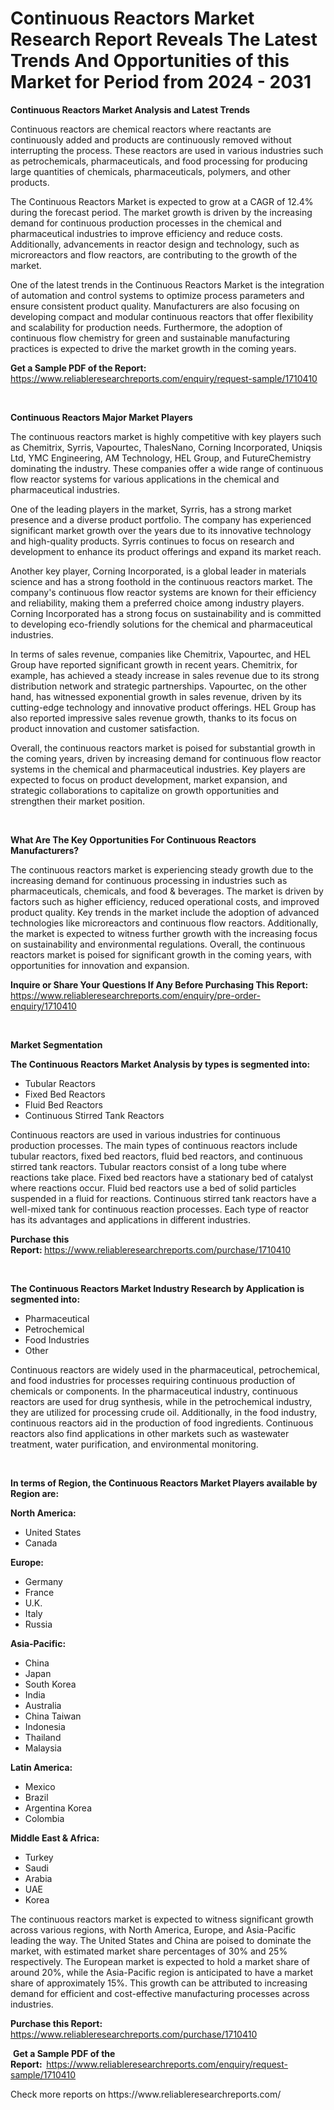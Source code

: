 <p><h1>Continuous Reactors Market Research Report Reveals The Latest Trends And Opportunities of this Market for Period from 2024 - 2031</h1></p><p><strong>Continuous Reactors Market Analysis and Latest Trends</strong></p>
<p><p>Continuous reactors are chemical reactors where reactants are continuously added and products are continuously removed without interrupting the process. These reactors are used in various industries such as petrochemicals, pharmaceuticals, and food processing for producing large quantities of chemicals, pharmaceuticals, polymers, and other products.</p><p>The Continuous Reactors Market is expected to grow at a CAGR of 12.4% during the forecast period. The market growth is driven by the increasing demand for continuous production processes in the chemical and pharmaceutical industries to improve efficiency and reduce costs. Additionally, advancements in reactor design and technology, such as microreactors and flow reactors, are contributing to the growth of the market.</p><p>One of the latest trends in the Continuous Reactors Market is the integration of automation and control systems to optimize process parameters and ensure consistent product quality. Manufacturers are also focusing on developing compact and modular continuous reactors that offer flexibility and scalability for production needs. Furthermore, the adoption of continuous flow chemistry for green and sustainable manufacturing practices is expected to drive the market growth in the coming years.</p></p>
<p><strong>Get a Sample PDF of the Report:&nbsp;</strong> <a href="https://www.reliableresearchreports.com/enquiry/request-sample/1710410">https://www.reliableresearchreports.com/enquiry/request-sample/1710410</a></p>
<p>&nbsp;</p>
<p><strong>Continuous Reactors Major Market Players</strong></p>
<p><p>The continuous reactors market is highly competitive with key players such as Chemitrix, Syrris, Vapourtec, ThalesNano, Corning Incorporated, Uniqsis Ltd, YMC Engineering, AM Technology, HEL Group, and FutureChemistry dominating the industry. These companies offer a wide range of continuous flow reactor systems for various applications in the chemical and pharmaceutical industries.</p><p>One of the leading players in the market, Syrris, has a strong market presence and a diverse product portfolio. The company has experienced significant market growth over the years due to its innovative technology and high-quality products. Syrris continues to focus on research and development to enhance its product offerings and expand its market reach.</p><p>Another key player, Corning Incorporated, is a global leader in materials science and has a strong foothold in the continuous reactors market. The company's continuous flow reactor systems are known for their efficiency and reliability, making them a preferred choice among industry players. Corning Incorporated has a strong focus on sustainability and is committed to developing eco-friendly solutions for the chemical and pharmaceutical industries.</p><p>In terms of sales revenue, companies like Chemitrix, Vapourtec, and HEL Group have reported significant growth in recent years. Chemitrix, for example, has achieved a steady increase in sales revenue due to its strong distribution network and strategic partnerships. Vapourtec, on the other hand, has witnessed exponential growth in sales revenue, driven by its cutting-edge technology and innovative product offerings. HEL Group has also reported impressive sales revenue growth, thanks to its focus on product innovation and customer satisfaction.</p><p>Overall, the continuous reactors market is poised for substantial growth in the coming years, driven by increasing demand for continuous flow reactor systems in the chemical and pharmaceutical industries. Key players are expected to focus on product development, market expansion, and strategic collaborations to capitalize on growth opportunities and strengthen their market position.</p></p>
<p>&nbsp;</p>
<p><strong>What Are The Key Opportunities For Continuous Reactors Manufacturers?</strong></p>
<p><p>The continuous reactors market is experiencing steady growth due to the increasing demand for continuous processing in industries such as pharmaceuticals, chemicals, and food & beverages. The market is driven by factors such as higher efficiency, reduced operational costs, and improved product quality. Key trends in the market include the adoption of advanced technologies like microreactors and continuous flow reactors. Additionally, the market is expected to witness further growth with the increasing focus on sustainability and environmental regulations. Overall, the continuous reactors market is poised for significant growth in the coming years, with opportunities for innovation and expansion.</p></p>
<p><strong>Inquire or Share Your Questions If Any Before Purchasing This Report:</strong> <a href="https://www.reliableresearchreports.com/enquiry/pre-order-enquiry/1710410">https://www.reliableresearchreports.com/enquiry/pre-order-enquiry/1710410</a></p>
<p>&nbsp;</p>
<p><strong>Market Segmentation</strong></p>
<p><strong>The Continuous Reactors Market Analysis by types is segmented into:</strong></p>
<p><ul><li>Tubular Reactors</li><li>Fixed Bed Reactors</li><li>Fluid Bed Reactors</li><li>Continuous Stirred Tank Reactors</li></ul></p>
<p><p>Continuous reactors are used in various industries for continuous production processes. The main types of continuous reactors include tubular reactors, fixed bed reactors, fluid bed reactors, and continuous stirred tank reactors. Tubular reactors consist of a long tube where reactions take place. Fixed bed reactors have a stationary bed of catalyst where reactions occur. Fluid bed reactors use a bed of solid particles suspended in a fluid for reactions. Continuous stirred tank reactors have a well-mixed tank for continuous reaction processes. Each type of reactor has its advantages and applications in different industries.</p></p>
<p><strong>Purchase this Report:&nbsp;</strong><a href="https://www.reliableresearchreports.com/purchase/1710410">https://www.reliableresearchreports.com/purchase/1710410</a></p>
<p>&nbsp;</p>
<p><strong>The Continuous Reactors Market Industry Research by Application is segmented into:</strong></p>
<p><ul><li>Pharmaceutical</li><li>Petrochemical</li><li>Food Industries</li><li>Other</li></ul></p>
<p><p>Continuous reactors are widely used in the pharmaceutical, petrochemical, and food industries for processes requiring continuous production of chemicals or components. In the pharmaceutical industry, continuous reactors are used for drug synthesis, while in the petrochemical industry, they are utilized for processing crude oil. Additionally, in the food industry, continuous reactors aid in the production of food ingredients. Continuous reactors also find applications in other markets such as wastewater treatment, water purification, and environmental monitoring.</p></p>
<p>&nbsp;</p>
<p><strong>In terms of Region, the Continuous Reactors Market Players available by Region are:</strong></p>
<p>
    <p> <strong> North America: </strong>
        <ul>
            <li>United States</li>
            <li>Canada</li>
        </ul>
        </p> 
    <p> <strong> Europe: </strong>
        <ul>
            <li>Germany</li>
            <li>France</li>
            <li>U.K.</li>
            <li>Italy</li>
            <li>Russia</li>
        </ul>
        </p> 
    <p> <strong> Asia-Pacific: </strong>
        <ul>
            <li>China</li>
            <li>Japan</li>
            <li>South Korea</li>
            <li>India</li>
            <li>Australia</li>
            <li>China Taiwan</li>
            <li>Indonesia</li>
            <li>Thailand</li>
            <li>Malaysia</li>
        </ul>
        </p> 
    <p> <strong> Latin America: </strong>
        <ul>
            <li>Mexico</li>
            <li>Brazil</li>
            <li>Argentina Korea</li>
            <li>Colombia</li>
        </ul>
        </p> 
    <p> <strong> Middle East & Africa: </strong>
        <ul>
            <li>Turkey</li>
            <li>Saudi</li>
            <li>Arabia</li>
            <li>UAE</li>
            <li>Korea</li>
        </ul>
    </p>
    </p>
<p><p>The continuous reactors market is expected to witness significant growth across various regions, with North America, Europe, and Asia-Pacific leading the way. The United States and China are poised to dominate the market, with estimated market share percentages of 30% and 25% respectively. The European market is expected to hold a market share of around 20%, while the Asia-Pacific region is anticipated to have a market share of approximately 15%. This growth can be attributed to increasing demand for efficient and cost-effective manufacturing processes across industries.</p></p>
<p><strong>Purchase this Report: </strong><a href="https://www.reliableresearchreports.com/purchase/1710410">https://www.reliableresearchreports.com/purchase/1710410</a></p>
<p>&nbsp;<strong>Get a Sample PDF of the Report:&nbsp;&nbsp;</strong><a href="https://www.reliableresearchreports.com/enquiry/request-sample/1710410">https://www.reliableresearchreports.com/enquiry/request-sample/1710410</a></p>
<p><strong></strong></p>
<p>Check more reports on https://www.reliableresearchreports.com/</p>